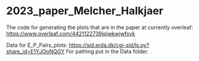 # 2023_paper_Melcher_Halkjaer
The code for generating the plots that are in the paper at currently overleaf:
https://www.overleaf.com/4421122739jpjwkwjwfsyk


Data for E_P_Pairs_plots: https://sid.erda.dk/cgi-sid/ls.py?share_id=E1YJOoNQGY For pathing put in the Data folder.
